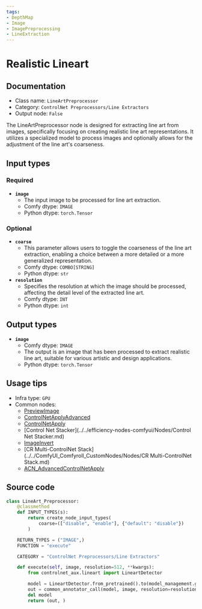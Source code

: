 ```yaml
---
tags:
- DepthMap
- Image
- ImagePreprocessing
- LineExtraction
---
```


# Realistic Lineart
## Documentation
- Class name: `LineArtPreprocessor`
- Category: `ControlNet Preprocessors/Line Extractors`
- Output node: `False`

The LineArtPreprocessor node is designed for extracting line art from images, specifically focusing on creating realistic line art representations. It utilizes a specialized model to process images and optionally allows for the adjustment of the line art's coarseness.
## Input types
### Required
- **`image`**
    - The input image to be processed for line art extraction.
    - Comfy dtype: `IMAGE`
    - Python dtype: `torch.Tensor`
### Optional
- **`coarse`**
    - This parameter allows users to toggle the coarseness of the line art extraction, enabling a choice between a more detailed or a more generalized representation.
    - Comfy dtype: `COMBO[STRING]`
    - Python dtype: `str`
- **`resolution`**
    - Specifies the resolution at which the image should be processed, affecting the detail level of the extracted line art.
    - Comfy dtype: `INT`
    - Python dtype: `int`
## Output types
- **`image`**
    - Comfy dtype: `IMAGE`
    - The output is an image that has been processed to extract realistic line art, suitable for various artistic and design applications.
    - Python dtype: `torch.Tensor`
## Usage tips
- Infra type: `GPU`
- Common nodes:
    - [PreviewImage](../../Comfy/Nodes/PreviewImage.md)
    - [ControlNetApplyAdvanced](../../Comfy/Nodes/ControlNetApplyAdvanced.md)
    - [ControlNetApply](../../Comfy/Nodes/ControlNetApply.md)
    - [Control Net Stacker](../../efficiency-nodes-comfyui/Nodes/Control Net Stacker.md)
    - [ImageInvert](../../Comfy/Nodes/ImageInvert.md)
    - [CR Multi-ControlNet Stack](../../ComfyUI_Comfyroll_CustomNodes/Nodes/CR Multi-ControlNet Stack.md)
    - [ACN_AdvancedControlNetApply](../../ComfyUI-Advanced-ControlNet/Nodes/ACN_AdvancedControlNetApply.md)



## Source code
```python
class LineArt_Preprocessor:
    @classmethod
    def INPUT_TYPES(s):
        return create_node_input_types(
            coarse=(["disable", "enable"], {"default": "disable"})
        )

    RETURN_TYPES = ("IMAGE",)
    FUNCTION = "execute"

    CATEGORY = "ControlNet Preprocessors/Line Extractors"

    def execute(self, image, resolution=512, **kwargs):
        from controlnet_aux.lineart import LineartDetector

        model = LineartDetector.from_pretrained().to(model_management.get_torch_device())
        out = common_annotator_call(model, image, resolution=resolution, coarse = kwargs["coarse"] == "enable")
        del model
        return (out, )

```
